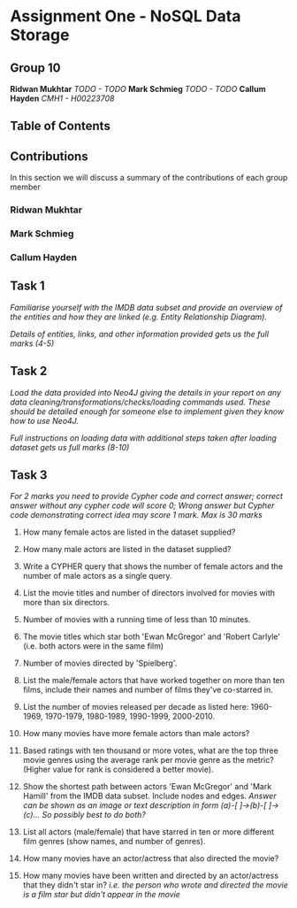 # Assignment One - NoSQL Data Storage

## Group 10
**Ridwan Mukhtar** *TODO - TODO*
**Mark Schmieg** *TODO - TODO*
**Callum Hayden** *CMH1 - H00223708*

## Table of Contents

## Contributions

In this section we will discuss a summary of the contributions of each group member

### Ridwan Mukhtar

### Mark Schmieg

### Callum Hayden

## Task 1

*Familiarise yourself with the IMDB data subset and provide an overview of the entities and how they are linked (e.g. Entity Relationship Diagram).*

*Details of entities, links, and other information provided gets us the full marks (4-5)*

## Task 2

*Load the data provided into Neo4J giving the details in your report on any data cleaning/transformations/checks/loading commands used. These should be detailed enough for someone else to implement given they know how to use Neo4J.*

*Full instructions on loading data with additional steps taken after loading dataset gets us full marks (8-10)*

## Task 3

*For 2 marks you need to provide Cypher code and correct answer; correct answer without any cypher code will score 0; Wrong answer but Cypher code demonstrating correct idea may score 1 mark. Max is 30 marks*

1.  How many female actos are listed in the dataset supplied?

2.  How many male actors are listed in the dataset supplied?

3.  Write a CYPHER query that shows the number of female actors and the number of male actors as a single query.

4.  List the movie titles and number of directors involved for movies with more than six directors.

5.  Number of movies with a running time of less than 10 minutes.

6.  The movie titles which star both 'Ewan McGregor' and 'Robert Carlyle' (i.e. both actors were in the same film)

7.  Number of movies directed by 'Spielberg'.

8.  List the male/female actors that have worked together on more than ten films, include their names and number of films they've co-starred in.

9.  List the number of movies released per decade as listed here: 1960-1969, 1970-1979, 1980-1989, 1990-1999, 2000-2010.

10. How many movies have more female actors than male actors?

11. Based ratings with ten thousand or more votes, what are the top three movie genres using the average rank per movie genre as the metric? (Higher value for rank is considered a better movie).

12. Show the shortest path between actors 'Ewan McGregor' and 'Mark Hamill' from the IMDB data subset. Include nodes and edges. *Answer can be shown as an image or text description in form (a)-[ ]->(b)-[ ]-> (c)… So possibly best to do both?*

13. List all actors (male/female) that have starred in ten or more different film genres (show names, and number of genres).

14. How many movies have an actor/actress that also directed the movie?

15. How many movies have been written and directed by an actor/actress that they didn't star in? *i.e. the person who wrote and directed the movie is a film star but didn't appear in the movie*
